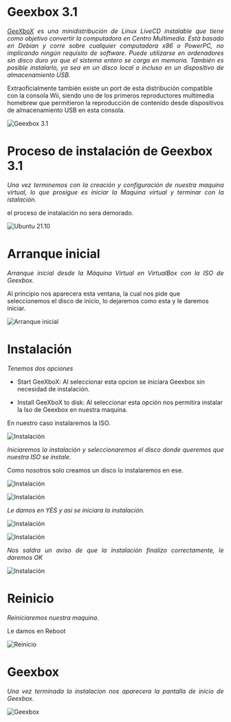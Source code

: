 # <b>Geexbox 3.1</b>

<cite style="display:block; text-align: justify">[GeeXboX][1_0] es una minidistribución de Linux LiveCD instalable que tiene como objetivo convertir la computadora en Centro Multimedia. Está basado en Debian y corre sobre cualquier computadora x86 o PowerPC, no implicando ningún requisito de software. Puede utilizarse en ordenadores sin disco duro ya que el sistema entero se carga en memoria. También es posible instalarlo, ya sea en un disco local o incluso en un dispositivo de almacenamiento USB.

Extraoficialmente también existe un port de esta distribución compatible con la consola Wii, siendo uno de los primeros reproductores multimedia homebrew que permitieron la reproducción de contenido desde dispositivos de almacenamiento USB en esta consola.</cite>

[1_0]:https://es.wikipedia.org/wiki/GeeXboX


![Geexbox 3.1](img_Geexbox/img01.jpg) 

# <b>Proceso de instalación de Geexbox 3.1</b>

<cite style="display:block; text-align: justify">Una vez terminemos con la creación y configuración de nuestra maquina virtual, lo que prosigue es iniciar la Maquina virtual y terminar con la istalación.

el proceso de instalación no sera demorado.</cite>

![Ubuntu 21.10](img_Geexbox/img02.jpg) 

# <b>Arranque inicial </b>

<cite style="display:block; text-align: justify">Arranque inicial desde la Máquina Virtual en VirtualBox con la ISO de Geexbox.

Al principio nos aparecera esta ventana, la cual nos pide que seleccionemos el disco de inicio, lo dejaremos como esta y le daremos iniciar. </cite>

![Arranque inicial](img_Geexbox/img03.jpg) 

# <b>Instalación</b>

<cite style="display:block; text-align: justify">Tenemos dos opciones

* Start GeeXboX: Al seleccionar esta opcion se iniciara Geexbox sin necesidad de instalación.


* Install GeeXboX to disk: Al seleccionar esta opción nos permitira instalar la Iso de Geexbox en nuestra maquina.

En nuestro caso instalaremos la ISO.</cite>

![Instalación](img_Geexbox/img04.jpg) 

<cite style="display:block; text-align: justify">Iniciaremos la instalación y seleccionaremos el disco donde queremos que nuestra ISO se instale.

Como nosotros solo creamos un disco lo instalaremos en ese.</cite>

![Instalación](img_Geexbox/img05.jpg) 

![Instalación](img_Geexbox/img06.jpg) 

<cite style="display:block; text-align: justify">Le damos en YES y asi se iniciara la instalación.</cite>

![Instalación](img_Geexbox/img07.jpg)

![Instalación](img_Geexbox/img08.jpg)

<cite style="display:block; text-align: justify">Nos saldra un aviso de que la instalación finalizo correctamente, le daremos OK</cite>

![Instalación](img_Geexbox/img09.jpg)

# <b>Reinicio</b>

<cite style="display:block; text-align: justify">Reiniciaremos nuestra maquina.

Le damos en Reboot</cite>

![Reinicio](img_Geexbox/img10.jpg)

# <b>Geexbox</b>

<cite style="display:block; text-align: justify">Una vez terminada la instalacion nos aparecera la pantalla de inicio de Geexbox.</cite>

![Geexbox](img_Geexbox/img11.jpg)